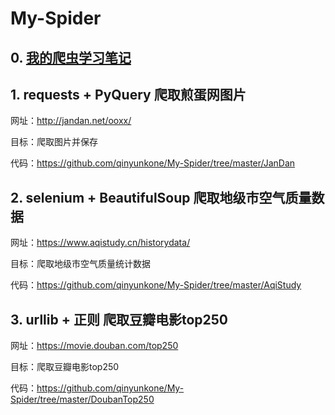 # My-Spider


## 0. [我的爬虫学习笔记](https://colab.research.google.com/drive/19KheX8ihWDixIiqyHY-AvaSOF2MVZLRJ#scrollTo=TpkfiplRiEdV)


## 1. requests + PyQuery 爬取煎蛋网图片

网址：http://jandan.net/ooxx/

目标：爬取图片并保存

代码：https://github.com/qinyunkone/My-Spider/tree/master/JanDan


## 2. selenium + BeautifulSoup 爬取地级市空气质量数据

网址：https://www.aqistudy.cn/historydata/

目标：爬取地级市空气质量统计数据

代码：https://github.com/qinyunkone/My-Spider/tree/master/AqiStudy


## 3. urllib + 正则 爬取豆瓣电影top250

网址：https://movie.douban.com/top250

目标：爬取豆瓣电影top250

代码：https://github.com/qinyunkone/My-Spider/tree/master/DoubanTop250
